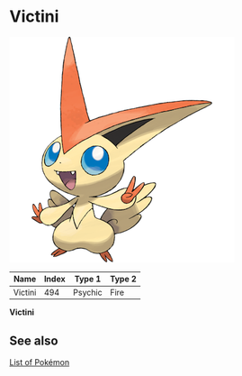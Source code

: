 # Victini


![Victini](images/494.png)

| **Name** | **Index** | **Type 1** | **Type 2** |
|----|----|----|----|
| Victini | 494 | Psychic | Fire  |

**Victini** 

## See also

[List of Pokémon](../pokemon.md)
